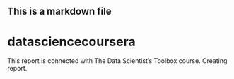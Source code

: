 ## This is a markdown file

# datasciencecoursera
This report is connected with The Data Scientist’s Toolbox course. Creating report.
